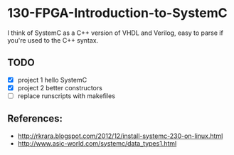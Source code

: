 130-FPGA-Introduction-to-SystemC
================================

I think of SystemC as a C++ version of VHDL and Verilog, easy to parse if you're used to the C++ syntax.


## TODO

* [x] project 1 hello SystemC
* [x] project 2 better constructors
* [ ] replace runscripts with makefiles

## References:

* http://rkrara.blogspot.com/2012/12/install-systemc-230-on-linux.html
* http://www.asic-world.com/systemc/data_types1.html
